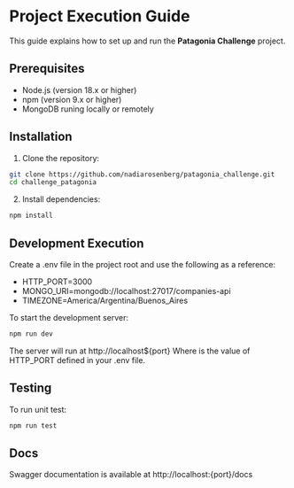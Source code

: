# Project Execution Guide

This guide explains how to set up and run the **Patagonia Challenge** project.

## Prerequisites

- Node.js (version 18.x or higher)  
- npm (version 9.x or higher)
- MongoDB runing locally or remotely

## Installation

1. Clone the repository:

```bash
git clone https://github.com/nadiarosenberg/patagonia_challenge.git
cd challenge_patagonia
```

2. Install dependencies:

```bash
npm install
```

## Development Execution
Create a .env file in the project root and use the following as a reference:
* HTTP_PORT=3000
* MONGO_URI=mongodb://localhost:27017/companies-api
* TIMEZONE=America/Argentina/Buenos_Aires

To start the development server:

```bash
npm run dev
```

The server will run at http://localhost${port}
Where <PORT> is the value of HTTP_PORT defined in your .env file.

## Testing

To run unit test:

```bash
npm run test
```

## Docs
Swagger documentation is available at http://localhost:{port}/docs
